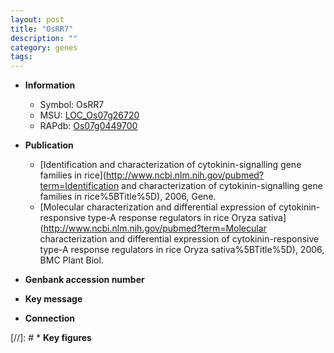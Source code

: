 ```yaml
---
layout: post
title: "OsRR7"
description: ""
category: genes
tags: 
---
```


* **Information**  
    + Symbol: OsRR7  
    + MSU: [LOC_Os07g26720](http://rice.uga.edu/cgi-bin/ORF_infopage.cgi?orf=LOC_Os07g26720)  
    + RAPdb: [Os07g0449700](http://rapdb.dna.affrc.go.jp/viewer/gbrowse_details/irgsp1?name=Os07g0449700)  

* **Publication**  
    + [Identification and characterization of cytokinin-signalling gene families in rice](http://www.ncbi.nlm.nih.gov/pubmed?term=Identification and characterization of cytokinin-signalling gene families in rice%5BTitle%5D), 2006, Gene.
    + [Molecular characterization and differential expression of cytokinin-responsive type-A response regulators in rice Oryza sativa](http://www.ncbi.nlm.nih.gov/pubmed?term=Molecular characterization and differential expression of cytokinin-responsive type-A response regulators in rice Oryza sativa%5BTitle%5D), 2006, BMC Plant Biol.

* **Genbank accession number**  

* **Key message**  

* **Connection**  

[//]: # * **Key figures**  


